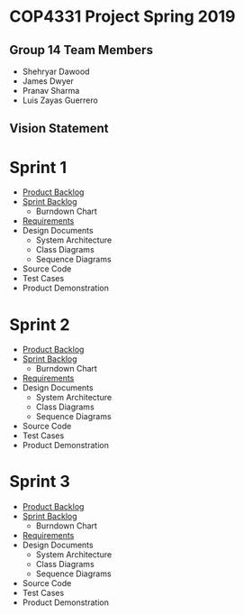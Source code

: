 # COP4331 Project Spring 2019
## Group 14 Team Members
* Shehryar Dawood
* James Dwyer
* Pranav Sharma
* Luis Zayas Guerrero
## Vision Statement

# Sprint 1
* [Product Backlog](https://github.com/cop4331-group-14/COP4331-Project/project_markdown_files/product_backlog.md)
* [Sprint Backlog](https://github.com/cop4331-group-14/COP4331-Project/project_markdown_files/sprint_1_backlog.md)
  * Burndown Chart
* [Requirements](https://github.com/cop4331-group-14/COP4331-Project/project_markdown_files/requirements.md)
* Design Documents
  * System Architecture
  * Class Diagrams
  * Sequence Diagrams
* Source Code
* Test Cases
* Product Demonstration

# Sprint 2
* [Product Backlog](https://github.com/cop4331-group-14/COP4331-Project/project_markdown_files/product_backlog.md)
* [Sprint Backlog](https://github.com/cop4331-group-14/COP4331-Project/project_markdown_files/sprint_2_backlog.md)
  * Burndown Chart
* [Requirements](https://github.com/cop4331-group-14/COP4331-Project/project_markdown_files/requirements.md)
* Design Documents
  * System Architecture
  * Class Diagrams
  * Sequence Diagrams
* Source Code
* Test Cases
* Product Demonstration
# Sprint 3
* [Product Backlog](https://github.com/cop4331-group-14/COP4331-Project/project_markdown_files/product_backlog.md)
* [Sprint Backlog](https://github.com/cop4331-group-14/COP4331-Project/project_markdown_files/sprint_3_backlog.md)
  * Burndown Chart
* [Requirements](https://github.com/cop4331-group-14/COP4331-Project/project_markdown_files/requirements.md)
* Design Documents
  * System Architecture
  * Class Diagrams
  * Sequence Diagrams
* Source Code
* Test Cases
* Product Demonstration
